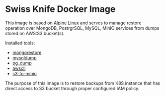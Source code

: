 # Swiss Knife Docker Image

This image is based on [Alpine Linux](http://www.alpinelinux.org) and serves to manage restore operation over MongoDB, PostrgrSQL, MySQL, MinIO services from dumps stored on AWS:S3 bucket(s).

Installed tools:
- [mongorestore](https://docs.mongodb.com/manual/reference/program/mongorestore/)
- [mysqldump](https://dev.mysql.com/doc/refman/8.0/en/mysqldump.html)
- [pg_dump](https://www.postgresql.org/docs/9.3/app-pgdump.html)
- [awscli](https://github.com/aws/aws-cli)
- [s3-to-minio]('./s3-to-minio/README.md)

The purpose of this image is to restore backups from K8S instance that has direct access to S3 bucket through proper configured IAM policy.
